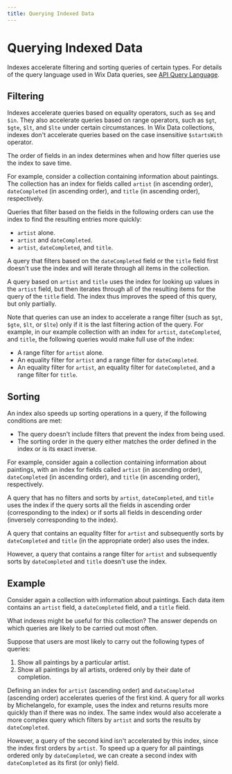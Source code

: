 ```yaml
---
title: Querying Indexed Data
---
```


# Querying Indexed Data

Indexes accelerate filtering and sorting queries of certain types. For details of the query language used in Wix Data queries, see [API Query Language](https://dev.wix.com/api/rest/getting-started/api-query-language).

## Filtering

Indexes accelerate queries based on equality operators, such as `$eq` and `$in`. They also accelerate queries based on range operators, such as `$gt`, `$gte`, `$lt`, and `$lte` under certain circumstances. In Wix Data collections, indexes don't accelerate queries based on the case insensitive `$startsWith` operator.

The order of fields in an index determines when and how filter queries use the index to save time.

For example, consider a collection containing information about paintings. The collection has an index for fields called `artist` (in ascending order), `dateCompleted` (in ascending order), and `title` (in ascending order), respectively.

Queries that filter based on the fields in the following orders can use the index to find the resulting entries more quickly:
- `artist` alone.
- `artist` and `dateCompleted`.
- `artist`, `dateCompleted`, and `title`.

A query that filters based on the `dateCompleted` field or the `title` field first doesn't use the index and will iterate through all items in the collection.

A query based on `artist` and `title` uses the index for looking up values in the `artist` field, but then iterates through all of the resulting items for the query of the `title` field. The index thus improves the speed of this query, but only partially.

Note that queries can use an index to accelerate a range filter (such as `$gt`, `$gte`, `$lt`, or `$lte`) only if it is the last filtering action of the query. For example, in our example collection with an index for `artist`, `dateCompleted`, and `title`, the following queries would make full use of the index:
- A range filter for `artist` alone.
- An equality filter for `artist` and a range filter for `dateCompleted`.
- An equality filter for `artist`, an equality filter for `dateCompleted`, and a range filter for `title`.

## Sorting

An index also speeds up sorting operations in a query, if the following conditions are met:

- The query doesn't include filters that prevent the index from being used.
- The sorting order in the query either matches the order defined in the index or is its exact inverse.

For example, consider again a collection containing information about paintings, with an index for fields called `artist` (in ascending order), `dateCompleted` (in ascending order), and `title` (in ascending order), respectively.

A query that has no filters and sorts by `artist`, `dateCompleted`, and `title` uses the index if the query sorts all the fields in ascending order (corresponding to the index) or if sorts all fields in descending order (inversely corresponding to the index).

A query that contains an equality filter for `artist` and subsequently sorts by `dateCompleted` and `title` (in the appropriate order) also uses the index.

However, a query that contains a range filter for `artist` and subsequently sorts by `dateCompleted` and `title` doesn't use the index.

## Example

Consider again a collection with information about paintings. Each data item contains an `artist` field, a `dateCompleted` field, and a `title` field.

What indexes might be useful for this collection? The answer depends on which queries are likely to be carried out most often.

Suppose that users are most likely to carry out the following types of queries:

1. Show all paintings by a particular artist.
2. Show all paintings by all artists, ordered only by their date of completion.

Defining an index for `artist` (ascending order) and `dateCompleted` (ascending order) accelerates queries of the first kind. A query for all works by Michelangelo, for example, uses the index and returns results more quickly than if there was no index. The same index would also accelerate a more complex query which filters by `artist` and sorts the results by `dateCompleted`.

However, a query of the second kind isn't accelerated by this index, since the index first orders by `artist`. To speed up a query for all paintings ordered only by `dateCompleted`, we can create a second index with `dateCompleted` as its first (or only) field.